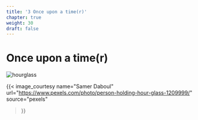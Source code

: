 ```yaml
---
title: '3 Once upon a time(r)'
chapter: true
weight: 30
draft: false
---
```


# Once upon a time(r)

![hourglass](/img/30/pexels-samerdaboul-1209999.jpg)

{{< image_courtesy 
  name="Samer Daboul"
  url="https://www.pexels.com/photo/person-holding-hour-glass-1209999/"
  source="pexels"
  >}}
